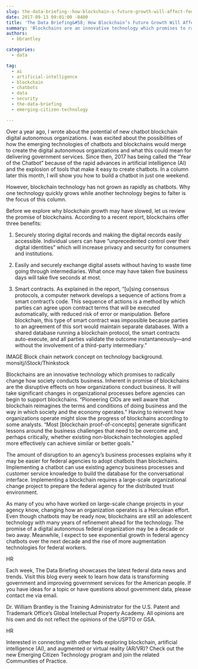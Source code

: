 ```yaml
---
slug: the-data-briefing--how-blockchain-s-future-growth-will-affect-federal-agencies
date: 2017-09-13 09:01:00 -0400
title: 'The Data Briefing&#58; How Blockchain’s Future Growth Will Affect Federal Agencies'
summary: 'Blockchains are an innovative technology which promises to radically change how society conducts business&#46; It will take significant changes in organizational processes before agencies can begin to support blockchains&#46;'
authors: 
  - bbrantley

categories: 
  - data

tag: 
  - ai
  - artificial-intelligence
  - blockchain
  - chatbots
  - data
  - security
  - the-data-briefing
  - emerging-citizen-technology

---
```


Over a year ago, I wrote about the potential of new chatbot blockchain digital autonomous organizations. I was excited about the possibilities of how the emerging technologies of chatbots and blockchains would merge to create the digital autonomous organizations and what this could mean for delivering government services. Since then, 2017 has being called the “Year of the Chatbot” because of the rapid advances in artificial intelligence (AI) and the explosion of tools that make it easy to create chatbots. In a column later this month, I will show you how to build a chatbot in just one weekend.

However, blockchain technology has not grown as rapidly as chatbots. Why one technology quickly grows while another technology begins to falter is the focus of this column.

Before we explore why blockchain growth may have slowed, let us review the promise of blockchains. According to a recent report, blockchains offer three benefits:

1. Securely storing digital records and making the digital records easily accessible. Individual users can have “unprecedented control over their digital identities” which will increase privacy and security for consumers and institutions.

2. Easily and securely exchange digital assets without having to waste time going through intermediaries. What once may have taken five business days will take five seconds at most.

3. Smart contracts. As explained in the report, “[u]sing consensus protocols, a computer network develops a sequence of actions from a smart contract’s code. This sequence of actions is a method by which parties can agree upon contract terms that will be executed automatically, with reduced risk of error or manipulation. Before blockchain, this type of smart contract was impossible because parties to an agreement of this sort would maintain separate databases. With a shared database running a blockchain protocol, the smart contracts auto-execute, and all parties validate the outcome instantaneously—and without the involvement of a third-party intermediary.”

IMAGE Block chain network concept on technology background.
monsitj/iStock/Thinkstock

Blockchains are an innovative technology which promises to radically change how society conducts business. Inherent in promise of blockchains are the disruptive effects on how organizations conduct business. It will take significant changes in organizational processes before agencies can begin to support blockchains. “Pioneering CIOs are well aware that blockchain reimagines the terms and conditions of doing business and the way in which society and the economy operates.” Having to reinvent how organizations operate might slow the progress of blockchains according to some analysts. “Most [blockchain proof-of-concepts] generate significant lessons around the business challenges that need to be overcome and, perhaps critically, whether existing non-blockchain technologies applied more effectively can achieve similar or better goals.”

The amount of disruption to an agency’s business processes explains why it may be easier for federal agencies to adopt chatbots than blockchains. Implementing a chatbot can use existing agency business processes and customer service knowledge to build the database for the conversational interface. Implementing a blockchain requires a large-scale organizational change project to prepare the federal agency for the distributed trust environment.

As many of you who have worked on large-scale change projects in your agency know, changing how an organization operates is a Herculean effort. Even though chatbots may be ready now, blockchains are still an adolescent technology with many years of refinement ahead for the technology. The promise of a digital autonomous federal organization may be a decade or two away. Meanwhile, I expect to see exponential growth in federal agency chatbots over the next decade and the rise of more augmentation technologies for federal workers.

HR

Each week, The Data Briefing showcases the latest federal data news and trends. Visit this blog every week to learn how data is transforming government and improving government services for the American people. If you have ideas for a topic or have questions about government data, please contact me via email.

Dr. William Brantley is the Training Administrator for the U.S. Patent and Trademark Office’s Global Intellectual Property Academy. All opinions are his own and do not reflect the opinions of the USPTO or GSA.

HR

Interested in connecting with other feds exploring blockchain, artificial intelligence (AI), and augmented or virtual reality (AR/VR)? Check out the new Emerging Citizen Technology program and join the related Communities of Practice.
